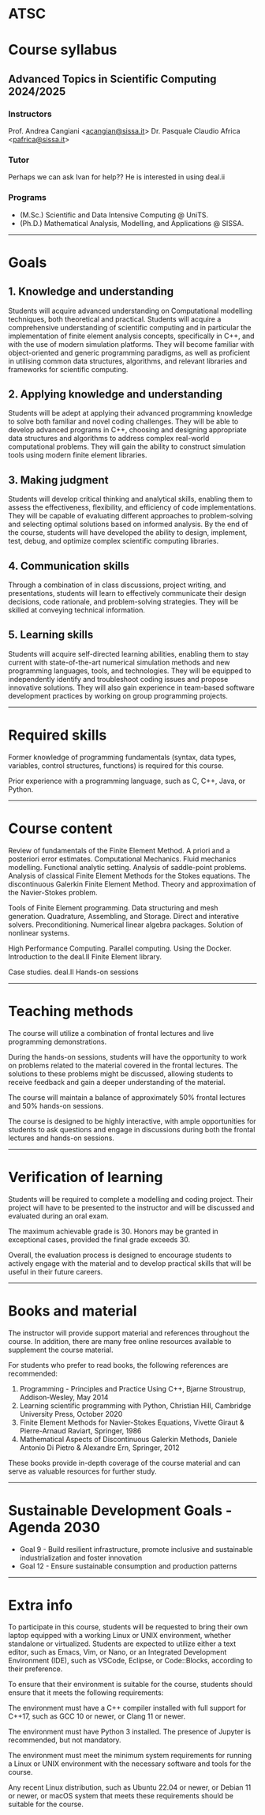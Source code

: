 # ATSC

# Course syllabus
## Advanced Topics in Scientific Computing 2024/2025

### Instructors
Prof. Andrea Cangiani <<acangian@sissa.it>>
Dr. Pasquale Claudio Africa <<pafrica@sissa.it>>

### Tutor
Perhaps we can ask Ivan for help?? He is interested in using deal.ii

### Programs
- (M.Sc.) Scientific and Data Intensive Computing @ UniTS.
- (Ph.D.) Mathematical Analysis, Modelling, and Applications @ SISSA.

---

# Goals

## 1. Knowledge and understanding
Students will acquire advanced understanding on Computational modelling techniques, both theoretical and practical. 
Students will acquire a comprehensive understanding of scientific computing and in particular the implementation of finite element analysis concepts, specifically in C++, and with the use of modern simulation platforms. They will become familiar with object-oriented and generic programming paradigms, as well as proficient in utilising common data structures, algorithms, and relevant libraries and frameworks for scientific computing.

## 2. Applying knowledge and understanding
Students will be adept at applying their advanced programming knowledge to solve both familiar and novel coding challenges. They will be able to develop advanced programs in C++, choosing and designing appropriate data structures and algorithms to address complex real-world computational problems. They will gain the ability to construct simulation tools using modern finite element libraries. 

## 3. Making judgment
Students will develop critical thinking and analytical skills, enabling them to assess the effectiveness, flexibility, and efficiency of code implementations. They will be capable of evaluating different approaches to problem-solving and selecting optimal solutions based on informed analysis. By the end of the course, students will have developed the ability to design, implement, test, debug, and optimize complex scientific computing libraries.

## 4. Communication skills
Through a combination of in class discussions, project writing, and presentations, students will learn to effectively communicate their design decisions, code rationale, and problem-solving strategies. They will be skilled at conveying technical information.

## 5. Learning skills
Students will acquire self-directed learning abilities, enabling them to stay current with state-of-the-art numerical simulation methods and new programming languages, tools, and technologies. They will be equipped to independently identify and troubleshoot coding issues and propose innovative solutions. They will also gain experience in team-based software development practices by working on group programming projects.

---

# Required skills

Former knowledge of programming fundamentals (syntax, data types, variables, control structures, functions) is required for this course.

Prior experience with a programming language, such as C, C++, Java, or Python.

---

# Course content
Review of fundamentals of the Finite Element Method. A priori and a posteriori error estimates. Computational Mechanics. Fluid mechanics modelling. Functional analytic setting. Analysis of saddle-point problems.  Analysis of classical Finite Element Methods for the Stokes equations. The discontinuous Galerkin Finite Element Method. Theory and approximation of the Navier-Stokes problem. 

Tools of Finite Element programming. Data structuring and mesh generation. Quadrature, Assembling, and Storage. Direct and interative solvers. Preconditioning. Numerical linear algebra packages. Solution of nonlinear systems. 

High Performance Computing. Parallel computing. Using the Docker.
Introduction to the deal.II Finite Element library. 

Case studies. deal.II Hands-on sessions


---

# Teaching methods

The course will utilize a combination of frontal lectures and live programming demonstrations.

During the hands-on sessions, students will have the opportunity to work on problems related to the material covered in the frontal lectures. The solutions to these problems might be discussed, allowing students to receive feedback and gain a deeper understanding of the material.

The course will maintain a balance of approximately 50% frontal lectures and 50% hands-on sessions.

The course is designed to be highly interactive, with ample opportunities for students to ask questions and engage in discussions during both the frontal lectures and hands-on sessions.

---

# Verification of learning

Students will be required to complete a modelling and coding project. Their project will have to be presented to the instructor and will be discussed and evaluated during an oral exam.

The maximum achievable grade is 30. Honors may be granted in exceptional cases, provided the final grade exceeds 30.

Overall, the evaluation process is designed to encourage students to actively engage with the material and to develop practical skills that will be useful in their future careers.

---

# Books and material

The instructor will provide support material and references throughout the course. In addition, there are many free online resources available to supplement the course material.

For students who prefer to read books, the following references are recommended:

1. Programming - Principles and Practice Using C++, Bjarne Stroustrup, Addison-Wesley, May 2014 
2. Learning scientific programming with Python, Christian Hill, Cambridge University Press, October 2020
3. Finite Element Methods for Navier-Stokes Equations, Vivette Giraut & Pierre-Arnaud Raviart, Springer, 1986 
4. Mathematical Aspects of Discontinuous Galerkin Methods, Daniele Antonio Di Pietro & Alexandre Ern, Springer, 2012

These books provide in-depth coverage of the course material and can serve as valuable resources for further study.

---

# Sustainable Development Goals - Agenda 2030

- Goal 9 - Build resilient infrastructure, promote inclusive and sustainable industrialization and foster innovation
- Goal 12 - Ensure sustainable consumption and production patterns

---

# Extra info

To participate in this course, students will be requested to bring their own laptop equipped with a working Linux or UNIX environment, whether standalone or virtualized. Students are expected to utilize either a text editor, such as Emacs, Vim, or Nano, or an Integrated Development Environment (IDE), such as VSCode, Eclipse, or Code::Blocks, according to their preference.

To ensure that their environment is suitable for the course, students should ensure that it meets the following requirements:

The environment must have a C++ compiler installed with full support for C++17, such as GCC 10 or newer, or Clang 11 or newer.

The environment must have Python 3 installed. The presence of Jupyter is recommended, but not mandatory.

The environment must meet the minimum system requirements for running a Linux or UNIX environment with the necessary software and tools for the course.

Any recent Linux distribution, such as Ubuntu 22.04 or newer, or Debian 11 or newer, or macOS system that meets these requirements should be suitable for the course.

